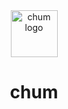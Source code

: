 <div align="center">
  <img src="https://github.com/cglff/chum/blob/main/icon.png)?raw=true" alt="chum logo" width="75">  
  <h1> chum
</div>
